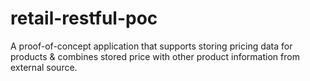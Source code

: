 # retail-restful-poc

A proof-of-concept application that supports storing pricing data for products & combines stored price with other product information from external source.